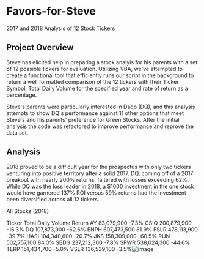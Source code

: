 # Favors-for-Steve
2017 and 2018 Analysis of 12 Stock Tickers
## Project Overview
Steve has elicited help in preparing a stock analyis for his parents with a set of 12 possible tickers for evaluation.  Utilizing VBA, we've attempted to create a functional tool that efficiently runs our script in the background to return a well formatted comparison of the 12 tickers with their Ticker Symbol, Total Daily Volume for the specified year and rate of return as a percentage.  

Steve's parents were particularly interested in Daqo (DQ), and this analysis attempts to show DQ's performance against 11 other options that meet Steve's and his parents' preference for Green Stocks.  After the initial analysis the code was refactored to improve performance and reprove the data set.

## Analysis
2018 proved to be a difficult year for the prospectus with only two tickers venturing into positive territory after a solid 2017.  DQ, coming off of a 2017 breakout with nearly 200% returns, faltered with losses exceeding 62%.  While DQ was the loss leader in 2018, a $1000 investment in the one stock would have garnered 137% ROI versus 59% returns had the investment been diversified across all 12 tickers.

All Stocks (2018)		
		
Ticker	Total Daily Volume	Return
AY	83,079,900	-7.3%
CSIQ	200,879,900	-16.3%
DQ	107,873,900	-62.6%
ENPH	607,473,500	81.9%
FSLR	478,113,900	-39.7%
HASI	104,340,600	-20.7%
JKS	158,309,000	-60.5%
RUN	502,757,100	84.0%
SEDG	237,212,300	-7.8%
SPWR	538,024,300	-44.6%
TERP	151,434,700	-5.0%
VSLR	136,539,100	-3.5%![image](https://user-images.githubusercontent.com/98665941/163694592-7d8838c7-c198-4fd8-953a-3fc890079421.png)

